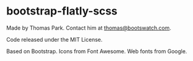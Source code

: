 # bootstrap-flatly-scss

Made by Thomas Park. Contact him at thomas@bootswatch.com.

Code released under the MIT License.

Based on Bootstrap. Icons from Font Awesome. Web fonts from Google.
